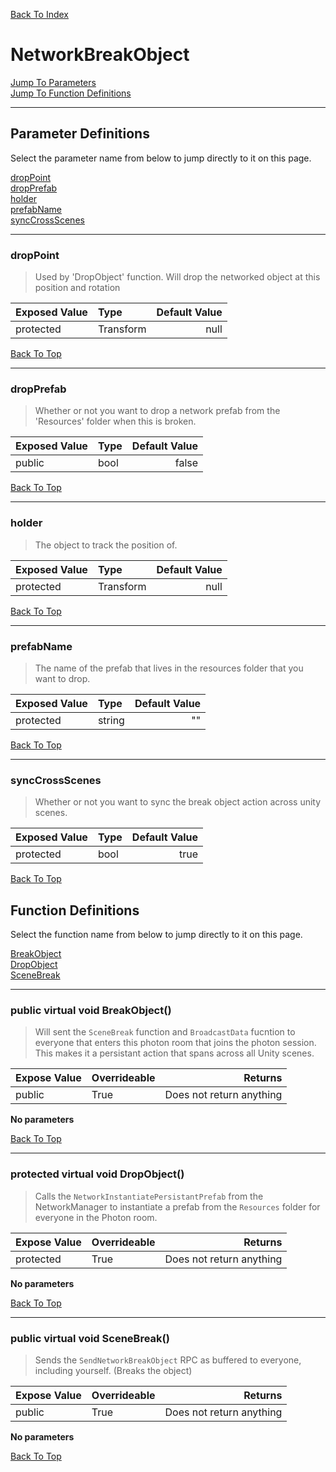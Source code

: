 [Back To Index](../index.md)

# NetworkBreakObject

[Jump To Parameters](#parameter-definitions)<br/>
[Jump To Function Definitions](#functions-definitions)<br/>

--------------------------------------------------------
## Parameter Definitions<a name="parameter-definitions"></a>

Select the parameter name from below to jump directly to it on this page.

[dropPoint](#parameter-dropPoint)<br>
[dropPrefab](#parameter-dropPrefab)<br>
[holder](#parameter-holder)<br>
[prefabName](#parameter-prefabName)<br>
[syncCrossScenes](#parameter-syncCrossScenes)<br>

------------------
 ### dropPoint<a name="parameter-dropPoint"></a>
> Used by 'DropObject' function. Will drop the networked object at this position and rotation

| Exposed Value | Type | Default Value |
|:---|:---|---:|
|protected |Transform|null

[Back To Top](#)

------------------
 ### dropPrefab<a name="parameter-dropPrefab"></a>
> Whether or not you want to drop a network prefab from the 'Resources' folder when this is broken.

| Exposed Value | Type | Default Value |
|:---|:---|---:|
|public |bool|false

[Back To Top](#)

------------------
 ### holder<a name="parameter-holder"></a>
> The object to track the position of.

| Exposed Value | Type | Default Value |
|:---|:---|---:|
|protected |Transform|null

[Back To Top](#)

------------------
 ### prefabName<a name="parameter-prefabName"></a>
> The name of the prefab that lives in the resources folder that you want to drop.

| Exposed Value | Type | Default Value |
|:---|:---|---:|
|protected |string|""

[Back To Top](#)

------------------
 ### syncCrossScenes<a name="parameter-syncCrossScenes"></a>
> Whether or not you want to sync the break object action across unity scenes.

| Exposed Value | Type | Default Value |
|:---|:---|---:|
|protected |bool|true

[Back To Top](#)

## Function Definitions<a name="functions-definitions"></a>

Select the function name from below to jump directly to it on this page.

[BreakObject](#BreakObject)<br>
[DropObject](#DropObject)<br>
[SceneBreak](#SceneBreak)<br>

------------------
 ### public virtual void BreakObject()<a name="BreakObject"></a>
>   Will sent the `SceneBreak` function and `BroadcastData` fucntion to everyone that enters this photon room that joins the photon session. This makes it a persistant action that spans across all Unity scenes. 

| Expose Value | Overrideable | Returns |
|:---|:---|---:|
|public|True|Does not return anything|

**No parameters**

[Back To Top](#)

------------------
 ### protected virtual void DropObject()<a name="DropObject"></a>
>   Calls the `NetworkInstantiatePersistantPrefab` from the NetworkManager to instantiate a prefab from the `Resources` folder for everyone in the Photon room. 

| Expose Value | Overrideable | Returns |
|:---|:---|---:|
|protected|True|Does not return anything|

**No parameters**

[Back To Top](#)

------------------
 ### public virtual void SceneBreak()<a name="SceneBreak"></a>
>   Sends the `SendNetworkBreakObject` RPC as buffered to everyone, including yourself. (Breaks the object) 

| Expose Value | Overrideable | Returns |
|:---|:---|---:|
|public|True|Does not return anything|

**No parameters**

[Back To Top](#)

